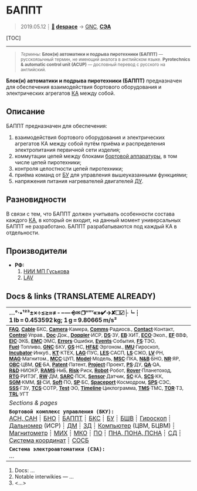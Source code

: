 # БАППТ
> 2019.05.12 ┊ **[🚀](../index/index.md) [despace](index.md)** → [GNC](gnc.md), **[СЭА](ea_sys.md)**

[TOC]

---

> <small>*Термины:* **Блок(и) автоматики и подрыва пиротехники (БАППТ)** — русскоязычный термин, не имеющий аналога в английском языке. **Pyrotechnics & automatic control unit (ACUP)** — дословный перевод с русского на английский.</small>

**Блок(и) автоматики и подрыва пиротехники (БАППТ)** предназначен для обеспечения взаимодействия бортового оборудования и электрических агрегатов [КА](sc.md) между собой.



## Описание
БАППТ предназначен для обеспечения:

   1. взаимодействия бортового оборудования и электрических агрегатов КА между собой путём приёма и распределения электропитания первичной сети изделия;
   1. коммутации цепей между блоками [бортовой аппаратуры](oe.md), в том числе цепей пиротехники;
   1. контроля целостности цепей пиротехники;
   1. приёма команд от [БУ](sp.md) для управления вышеуказанными функциями;
   1. напряжения питания нагревателей двигателей [ДУ](ps.md).



## Разновидности
В связи с тем, что БАППТ должен учитывать особенности состава каждого [КА](sc.md), в который он входит, на данный момент универсальных БАППТ не разработано. БАППТ разрабатываются под каждый КА в отдельности.



## Производители
   - **РФ:**
      1. [НИИ МП Гуськова](zz_niimp.md)
      1. [LAV](zz_lav.md)



<p style="page-break-after:always"> </p>

## Docs & links (TRANSLATEME ALREADY)
|…°·•¹²³±×÷≤≥≈≠ ‑ −— ⎆✉ ❐“”’«»✔→✘☐☑├┕┆ 1 lb = 0.453592 kg; 1 g = 9.80665 m/s²|
|:--|
|<small>**[FAQ](faq.md)**, **[Cable](cable.md)**·БКС, **[Camera](camera.md)**·Камера, **[Comms](comms.md)**·Радиосв., **[Contact](contact.md)**·Контакт, **[Control](control.md)**·Управ., **[Doc](doc.md)**·Док., **[Doppler](doppler.md)**·ИСР, **[DS](ds.md)**·ЗУ, **[EB](eb.md)**·ХИТ, **[ECO](ecology.md)**·Экол., **[EF](ef.md)**·ВВФ, **[ElC](elc.md)**·ЭКБ, **[EMC](emc.md)**·ЭМС, **[Errors](error.md)**·Ошибки, **[Events](event.md)**·События, **[FS](fs.md)**·ТЭО, **[Fuel](fuel.md)**·Топливо, **[GNC](gnc.md)**·БКУ, **[GS](scs.md)**·НС, **[HF&E](hfe.md)**·Эргоном., **[IMU](imu.md)**·Гироскоп, **[Incubator](incubator.md)**·Инкуб., **[KT](kt.md)**·КТЕХ, **[LAG](lag.md)**·ПУC, **[LES](les.md)**·САСП, **[LS](ls.md)**·СЖО, **[LV](lv.md)**·РН, **[MAG](mag.md)**·Магнитом., **[MCC](mcc.md)**·ЦУП, **[Model](model.md)**·Модель, **[MSC](sc.md)**·ПКА, **[N&B](nnb.md)**·БНО, **[NR](nr.md)**·ЯР, **[OBC](obc.md)**·ЦВМ, **[OE](oe.md)**·БА, **[Patent](патент.md)**·Патент, **[Project](project.md)**·Проект, **[PS](ps.md)**·ДУ, **[QA](quality.md)**·QA, **[R&D](rnd.md)**·НИОКР, **[RAMS](rams.md)**·НиБ, **[Risk](risk.md)**·Риск, **[Robot](robotics.md)**·Робот, **[Rover](rover.md)**·Планетоход, **[RTG](rtg.md)**·РИТЭГ, **[RW](rw.md)**·ДМ, **[SARC](sarc.md)**·ПСК, **[Sensor](sensor.md)**·Датчик, **[SC](sc.md)**·КА, **[SCS](scs.md)**·КК, **[SGM](sgm.md)**·КММ, **[SI](si.md)**·СИ, **[Soft](soft.md)**·ПО, **[SP](sp.md)**·БС, **[Spaceport](spaceport.md)**·Космодром, **[SPS](sps.md)**·СЭС, **[SSS](sss.md)**·ГЗУ, **[TCS](tcs.md)**·СОТР, **[Test](test.md)**·ЭО, **[Timeline](timeline.md)**·Циклограмма, **[TMS](tms.md)**·ТМС, **[TOR](tor.md)**·ТЗ, **[TRL](trl.md)**·УГТ</small>|
|*Sections & pages*|
|**`Бортовой комплекс управления (БКУ):`**<br> [АСН, САН](ans.md) ┊ [БНО](nnb.md) ┊ [БАППТ](acup.md) ┊ [БКС](cable.md) ┊ [БУ](sp.md) ┊ [БШВ](time.md) ┊ [Гироскоп](imu.md) ┊ [Дальномер](doppler.md) (ИСР) ┊ [ДМ](rw.md) ┊ [ЗД](sensor.md) ┊ [Компьютер](obc.md) (ЦВМ, БЦВМ) ┊ [Магнитометр](mag.md) ┊ [МИХ](mic.md) ┊ [МКО](mil_std_1553b.md) ┊ [ПО](soft.md) ┊ [ПНА, ПОНА, ПСНА](aiad.md) ┊ [СД](sensor.md) ┊ [Система координат](coord_sys.md) ┊ [СОСБ](spos.md) |
|**`Система электроавтоматики (СЭА):`**<br> … |

   1. Docs: …
   1. Notable interwikies — …
   1. <…>
